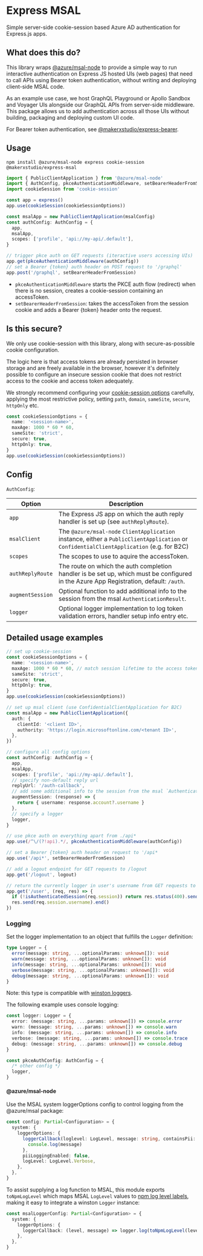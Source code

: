 # Express MSAL

Simple server-side cookie-session based Azure AD authentication for Express.js apps.

## What does this do?

This library wraps [@azure/msal-node](https://www.npmjs.com/package/@azure/msal-node) to provide a simple way to run interactive authentication on Express JS hosted UIs (web pages) that need to call APIs using Bearer token authentication, without writing and deploying client-side MSAL code.

As an example use case, we host GraphQL Playground or Apollo Sandbox and Voyager UIs alongside our GraphQL APIs from server-side middleware. This package allows us to add authentication across all those UIs without building, packaging and deploying custom UI code.

For Bearer token authentication, see [@makerxstudio/express-bearer](https://github.com/MakerXStudio/express-bearer).

## Usage

```
npm install @azure/msal-node express cookie-session @makerxstudio/express-msal
```

```ts
import { PublicClientApplication } from '@azure/msal-node'
import { AuthConfig, pkceAuthenticationMiddleware, setBearerHeaderFromSession } from '@makerxstudio/express-msal'
import cookieSession from 'cookie-session'

const app = express()
app.use(cookieSession(cookieSessionOptions))

const msalApp = new PublicClientApplication(msalConfig)
const authConfig: AuthConfig = {
  app,
  msalApp,
  scopes: ['profile', 'api://my-api/.default'],
}

// trigger pkce auth on GET requests (iteractive users accessing UIs)
app.get(pkceAuthenticationMiddleware(authConfig))
// set a Bearer {token} auth header on POST request to '/graphql'
app.post('/graphql', setBearerHeaderFromSession)
```

- `pkceAuthenticationMiddleware` starts the PKCE auth flow (redirect) when there is no session, creates a cookie-session containing an accessToken.
- `setBearerHeaderFromSession`: takes the accessToken from the session cookie and adds a Bearer {token} header onto the request.

## Is this secure?

We only use cookie-session with this library, along with secure-as-possible cookie configuration.

The logic here is that access tokens are already persisted in browser storage and are freely available in the browser, however it's definitely possible to configure an insecure session cookie that does not restrict access to the cookie and access token adequately.

We strongly recommend configuring your [cookie-session options](https://github.com/expressjs/cookie-session#options) carefully, applying the most restrictive policy, setting `path`, `domain`, `sameSite`, `secure`, `httpOnly` etc.

```ts
const cookieSessionOptions = {
  name: '<session-name>',
  maxAge: 1000 * 60 * 60,
  sameSite: 'strict',
  secure: true,
  httpOnly: true,
}
app.use(cookieSession(cookieSessionOptions))
```

## Config

`AuthConfig`:

| Option           | Description                                                                                                                               |
| ---------------- | ----------------------------------------------------------------------------------------------------------------------------------------- |
| `app`            | The Express JS app on which the auth reply handler is set up (see `authReplyRoute`).                                                      |
| `msalClient`     | The `@azure/msal-node` `ClientApplication` instance, either a `PublicClientApplication` or `ConfidentialClientApplication` (e.g. for B2C) |
| `scopes`         | The scopes to use to aquire the accessToken.                                                                                              |
| `authReplyRoute` | The route on which the auth completion handler is be set up, which must be configured in the Azure App Registration, default: `/auth`.    |
| `augmentSession` | Optional function to add additional info to the session from the msal `AuthenticationResult`.                                             |
| `logger`         | Optional logger implementation to log token validation errors, handler setup info entry etc.                                              |

## Detailed usage examples

```ts
// set up cookie-session
const cookieSessionOptions = {
  name: '<session-name>',
  maxAge: 1000 * 60 * 60, // match session lifetime to the access token
  sameSite: 'strict',
  secure: true,
  httpOnly: true,
}
app.use(cookieSession(cookieSessionOptions))

// set up msal client (use ConfidentialClientApplication for B2C)
const msalApp = new PublicClientApplication({
  auth: {
    clientId: '<client ID>',
    authority: 'https://login.microsoftonline.com/<tenant ID>',
  },
})

// configure all config options
const authConfig: AuthConfig = {
  app,
  msalApp,
  scopes: ['profile', 'api://my-api/.default'],
  // specify non-default reply url
  replyUrl: '/auth-callback',
  // add some additional info to the session from the msal `AuthenticationResult`
  augmentSession: (response) => {
    return { username: response.account?.username }
  },
  // specify a logger
  logger,
}

// use pkce auth on everything apart from ./api*
app.use(/^\/(?!api).*/, pkceAuthenticationMiddleware(authConfig))

// set a Bearer {token} auth header on request to '/api*
app.use('/api*', setBearerHeaderFromSession)

// add a logout endpoint for GET requests to /logout
app.get('/logout', logout)

// return the currently logger in user's username from GET requests to /user
app.get('/user', (req, res) => {
  if (!isAuthenticatedSession(req.session)) return res.status(400).send('Not logged in').end()
  res.send(req.session.username).end()
})
```

### Logging

Set the logger implementation to an object that fulfills the `Logger` definition:

```ts
type Logger = {
  error(message: string, ...optionalParams: unknown[]): void
  warn(message: string, ...optionalParams: unknown[]): void
  info(message: string, ...optionalParams: unknown[]): void
  verbose(message: string, ...optionalParams: unknown[]): void
  debug(message: string, ...optionalParams: unknown[]): void
}
```

Note: this type is compatible with [winston loggers](https://github.com/winstonjs/winston).

The following example uses console logging:

```ts
const logger: Logger = {
  error: (message: string, ...params: unknown[]) => console.error
  warn: (message: string, ...params: unknown[]) => console.warn
  info: (message: string, ...params: unknown[]) => console.info
  verbose: (message: string, ...params: unknown[]) => console.trace
  debug: (message: string, ...params: unknown[]) => console.debug
}

const pkceAuthConfig: AuthConfig = {
  /* other config */
  logger,
}
```

#### @azure/msal-node

Use the MSAL system loggerOptions config to control logging from the @azure/msal package:

```ts
const config: Partial<Configuration> = {
  system: {
    loggerOptions: {
      loggerCallback(loglevel: LogLevel, message: string, containsPii: boolean) {
        console.log(message)
      },
      piiLoggingEnabled: false,
      logLevel: LogLevel.Verbose,
    },
  },
}
```

To assist supplying a log function to MSAL, this module exports `toNpmLogLevel` which maps MSAL `LogLevel` values to [npm log level labels](https://github.com/winstonjs/winston#logging-levels), making it easy to integrate a winston `Logger` instance:

```ts
const msalLoggerConfig: Partial<Configuration> = {
  system: {
    loggerOptions: {
      loggerCallback: (level, message) => logger.log(toNpmLogLevel(level), message),
    },
  },
}
```
